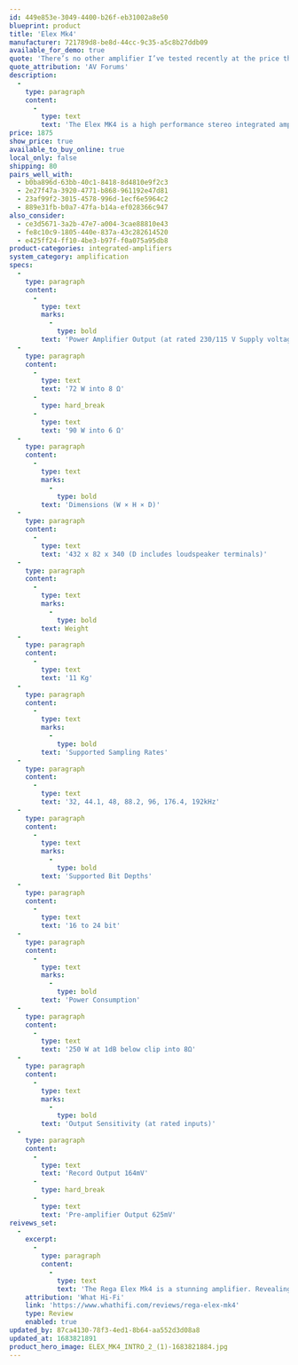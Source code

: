 ```yaml
---
id: 449e853e-3049-4400-b26f-eb31002a8e50
blueprint: product
title: 'Elex Mk4'
manufacturer: 721789d8-be8d-44cc-9c35-a5c8b27ddb09
available_for_demo: true
quote: 'There’s no other amplifier I’ve tested recently at the price that offers the imperious ability of the Elex Mk4. The latest refreshed Rega therefore has to be seen as a Best in Class.'
quote_attribution: 'AV Forums'
description:
  -
    type: paragraph
    content:
      -
        type: text
        text: 'The Elex MK4 is a high performance stereo integrated amplifier designed to deliver the purest musical performance. Housed in a brand new case to match the rest of the Rega range, the MK4 builds on previous Rega designs using our multi-award winning class A/B power amplifier circuit which delivers an impressive 72W per channel into 8Ω loads (90W into 6Ω). New rear connectivity options are available with the Elex MK4 now including a Rega DAC circuit with two digital inputs and a high quality headphone output conveniently located on the front panel.'
price: 1875
show_price: true
available_to_buy_online: true
local_only: false
shipping: 80
pairs_well_with:
  - b0ba896d-63bb-40c1-8418-8d4810e9f2c3
  - 2e27f47a-3920-4771-b868-961192e47d81
  - 23af99f2-3015-4578-996d-1ecf6e5964c2
  - 889e31fb-b0a7-47fa-b14a-ef028366c947
also_consider:
  - ce3d5671-3a2b-47e7-a004-3cae88810e43
  - fe8c10c9-1805-440e-837a-43c282614520
  - e425ff24-ff10-4be3-b97f-f0a075a95db8
product-categories: integrated-amplifiers
system_category: amplification
specs:
  -
    type: paragraph
    content:
      -
        type: text
        marks:
          -
            type: bold
        text: 'Power Amplifier Output (at rated 230/115 V Supply voltage)'
  -
    type: paragraph
    content:
      -
        type: text
        text: '72 W into 8 Ω'
      -
        type: hard_break
      -
        type: text
        text: '90 W into 6 Ω'
  -
    type: paragraph
    content:
      -
        type: text
        marks:
          -
            type: bold
        text: 'Dimensions (W × H × D)'
  -
    type: paragraph
    content:
      -
        type: text
        text: '432 x 82 x 340 (D includes loudspeaker terminals)'
  -
    type: paragraph
    content:
      -
        type: text
        marks:
          -
            type: bold
        text: Weight
  -
    type: paragraph
    content:
      -
        type: text
        text: '11 Kg'
  -
    type: paragraph
    content:
      -
        type: text
        marks:
          -
            type: bold
        text: 'Supported Sampling Rates'
  -
    type: paragraph
    content:
      -
        type: text
        text: '32, 44.1, 48, 88.2, 96, 176.4, 192kHz'
  -
    type: paragraph
    content:
      -
        type: text
        marks:
          -
            type: bold
        text: 'Supported Bit Depths'
  -
    type: paragraph
    content:
      -
        type: text
        text: '16 to 24 bit'
  -
    type: paragraph
    content:
      -
        type: text
        marks:
          -
            type: bold
        text: 'Power Consumption'
  -
    type: paragraph
    content:
      -
        type: text
        text: '250 W at 1dB below clip into 8Ω'
  -
    type: paragraph
    content:
      -
        type: text
        marks:
          -
            type: bold
        text: 'Output Sensitivity (at rated inputs)'
  -
    type: paragraph
    content:
      -
        type: text
        text: 'Record Output 164mV'
      -
        type: hard_break
      -
        type: text
        text: 'Pre-amplifier Output 625mV'
reivews_set:
  -
    excerpt:
      -
        type: paragraph
        content:
          -
            type: text
            text: 'The Rega Elex Mk4 is a stunning amplifier. Revealing and faithful, it’s capable in ways far beyond our expectations at this mid-tier price point. The addition of digital inputs and a headphone port is a great step in the right direction, giving customers more flexibility in how they listen to this terrific amp.'
    attribution: 'What Hi-Fi'
    link: 'https://www.whathifi.com/reviews/rega-elex-mk4'
    type: Review
    enabled: true
updated_by: 87ca4130-78f3-4ed1-8b64-aa552d3d08a8
updated_at: 1683821891
product_hero_image: ELEX_MK4_INTRO_2_(1)-1683821884.jpg
---
```

